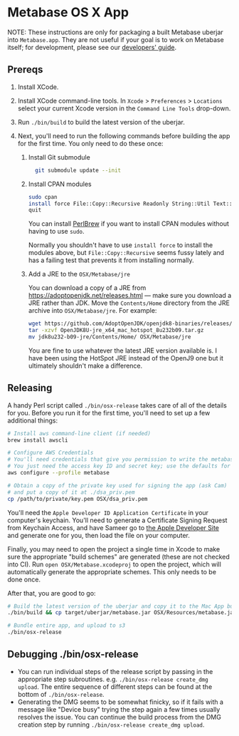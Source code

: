 # Metabase OS X App

NOTE: These instructions are only for packaging a built Metabase uberjar into `Metabase.app`. They are not useful if your goal is to work on Metabase itself; for development, please see
our [developers' guide](developers-guide.md).

## Prereqs

1.  Install XCode.

1.  Install XCode command-line tools. In `Xcode` > `Preferences` > `Locations` select your current Xcode version in the `Command Line Tools` drop-down.

1.  Run `./bin/build` to build the latest version of the uberjar.

1.  Next, you'll need to run the following commands before building the app for the first time. You only need to do these once:

    1.  Install Git submodule

        ```bash
          git submodule update --init
        ```

    1.  Install CPAN modules

        ```bash
        sudo cpan
        install force File::Copy::Recursive Readonly String::Util Text::Caml JSON
        quit
        ```

        You can install [PerlBrew](https://perlbrew.pl/) if you want to install CPAN modules without having to use `sudo`.

        Normally you shouldn't have to use `install force` to install the modules above, but `File::Copy::Recursive` seems fussy lately and has a failing test that
        prevents it from installing normally.

    1.  Add a JRE to the `OSX/Metabase/jre`

        You can download a copy of a JRE from https://adoptopenjdk.net/releases.html — make sure you download a JRE rather than JDK. Move the `Contents/Home` directory from
        the JRE archive into `OSX/Metabase/jre`. For example:

        ```bash
        wget https://github.com/AdoptOpenJDK/openjdk8-binaries/releases/download/jdk8u232-b09/OpenJDK8U-jre_x64_mac_hotspot_8u232b09.tar.gz
        tar -xzvf OpenJDK8U-jre_x64_mac_hotspot_8u232b09.tar.gz
        mv jdk8u232-b09-jre/Contents/Home/ OSX/Metabase/jre
        ```

        You are fine to use whatever the latest JRE version available is. I have been using the HotSpot JRE instead of the OpenJ9 one but it ultimately shouldn't make a difference.

## Releasing

A handy Perl script called `./bin/osx-release` takes care of all of the details for you. Before you run it for the first time, you'll need to set up a few additional things:

```bash
# Install aws command-line client (if needed)
brew install awscli

# Configure AWS Credentials
# You'll need credentials that give you permission to write the metabase-osx-releases S3 bucket.
# You just need the access key ID and secret key; use the defaults for locale and other options.
aws configure --profile metabase

# Obtain a copy of the private key used for signing the app (ask Cam)
# and put a copy of it at ./dsa_priv.pem
cp /path/to/private/key.pem OSX/dsa_priv.pem
```

You'll need the `Apple Developer ID Application Certificate` in your computer's keychain.
You'll need to generate a Certificate Signing Request from Keychain Access, and have Sameer go to [the Apple Developer Site](https://developer.apple.com/account/mac/certificate/)
and generate one for you, then load the file on your computer.

Finally, you may need to open the project a single time in Xcode to make sure the appropriate "build schemes" are generated (these are not checked into CI).
Run `open OSX/Metabase.xcodeproj` to open the project, which will automatically generate the appropriate schemes. This only needs to be done once.

After that, you are good to go:
```bash
# Build the latest version of the uberjar and copy it to the Mac App build directory
./bin/build && cp target/uberjar/metabase.jar OSX/Resources/metabase.jar

# Bundle entire app, and upload to s3
./bin/osx-release
```

## Debugging ./bin/osx-release

*  You can run individual steps of the release script by passing in the appropriate step subroutines. e.g. `./bin/osx-release create_dmg upload`.
   The entire sequence of different steps can be found at the bottom of `./bin/osx-release`.
*  Generating the DMG seems to be somewhat finicky, so if it fails with a message like "Device busy" trying the step again a few times usually resolves the issue.
   You can continue the build process from the DMG creation step by running `./bin/osx-release create_dmg upload`.

